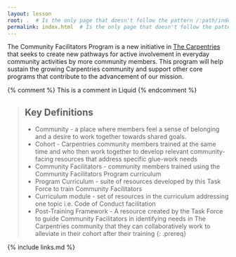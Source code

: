 ```yaml
---
layout: lesson
root: .  # Is the only page that doesn't follow the pattern /:path/index.html
permalink: index.html  # Is the only page that doesn't follow the pattern /:path/index.html
---
```


The Community Facilitators Program is a new initiative in [The Carpentries](https://carpentries.org) that seeks to create new pathways for active involvement in everyday community activities by more community members. This program will help sustain the growing Carpentries community and support other core programs that contribute to the advancement of our mission.

<!-- this is an html comment -->

{% comment %} This is a comment in Liquid {% endcomment %}

> ## Key Definitions
> - Community - a place where members feel a sense of belonging and a desire to work together towards shared goals.
> - Cohort - Carpentries community members trained at the same time and who then work together to develop relevant community-facing resources that address specific glue-work needs
> - Community Facilitators - community members trained using the Community Facilitators Program curriculum
> - Program Curriculum - suite of resources developed by this Task Force to train Community Facilitators
> - Curriculum module - set of resources in the curriculum addressing one topic i.e. Code of Conduct facilitation
> - Post-Training Framework - A resource created by the Task Force to guide Community Facilitators in identifying needs in The Carpentries community that they can collaboratively work to alleviate in their cohort after their training
{: .prereq}

{% include links.md %}
